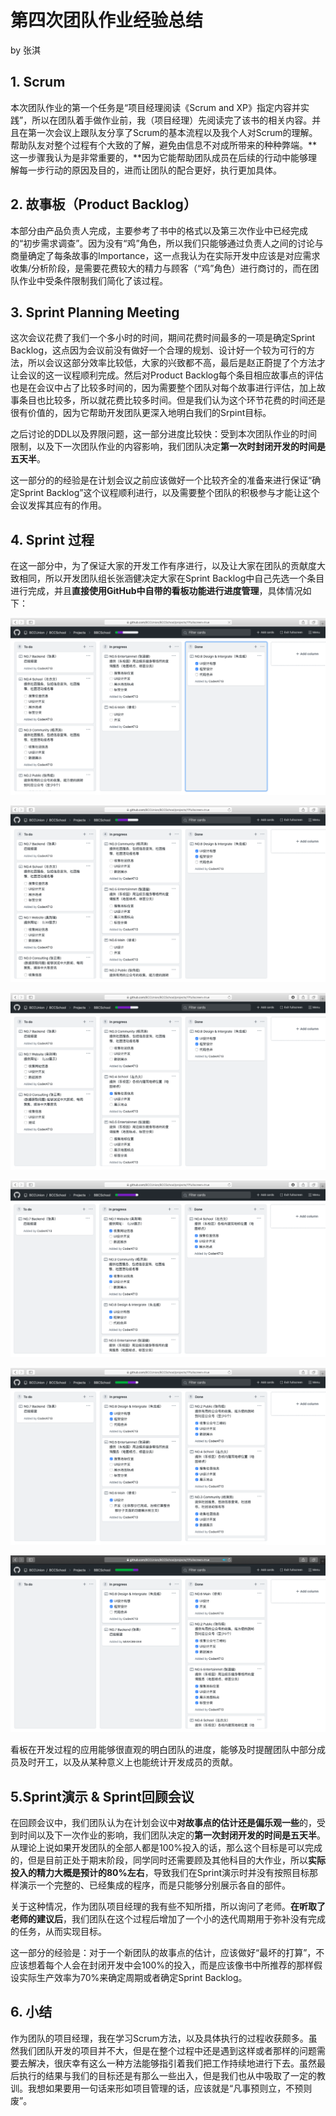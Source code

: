 # 第四次团队作业经验总结

by 张淇

## 1. Scrum

本次团队作业的第一个任务是“项目经理阅读《Scrum and XP》指定内容并实践”，所以在团队着手做作业前，我（项目经理）先阅读完了该书的相关内容。并且在第一次会议上跟队友分享了Scrum的基本流程以及我个人对Scrum的理解。帮助队友对整个过程有个大致的了解，避免由信息不对成所带来的种种弊端。**这一步骤我认为是非常重要的，**因为它能帮助团队成员在后续的行动中能够理解每一步行动的原因及目的，进而让团队的配合更好，执行更加具体。



## 2. 故事板（Product Backlog）

本部分由产品负责人完成，主要参考了书中的格式以及第三次作业中已经完成的“初步需求调查”。因为没有“鸡”角色，所以我们只能够通过负责人之间的讨论与商量确定了每条故事的Importance，这一点我认为在实际开发中应该是对应需求收集/分析阶段，是需要花费较大的精力与顾客（“鸡”角色）进行商讨的，而在团队作业中受条件限制我们简化了该过程。



## 3. Sprint Planning Meeting 

这次会议花费了我们一个多小时的时间，期间花费时间最多的一项是确定Sprint Backlog，这点因为会议前没有做好一个合理的规划、设计好一个较为可行的方法，所以会议这部分效率比较低，大家的兴致都不高，最后是赵正蔚提了个方法才让会议的这一议程顺利完成。然后对Product Backlog每个条目相应故事点的评估也是在会议中占了比较多时间的，因为需要整个团队对每个故事进行评估，加上故事条目也比较多，所以就花费比较多时间。但是我们认为这个环节花费的时间还是很有价值的，因为它帮助开发团队更深入地明白我们的Srpint目标。

之后讨论的DDL以及界限问题，这一部分进度比较快：受到本次团队作业的时间限制，以及下一次团队作业的内容影响，我们团队决定**第一次时封闭开发的时间是五天半**。

这一部分的的经验是在计划会议之前应该做好一个比较齐全的准备来进行保证“确定Sprint Backlog”这个议程顺利进行，以及需要整个团队的积极参与才能让这个会议发挥其应有的作用。



## 4. Sprint 过程

在这一部分中，为了保证大家的开发工作有序进行，以及让大家在团队的贡献度大致相同，所以开发团队组长张涵健决定大家在Sprint Backlog中自己先选一个条目进行完成，并且**直接使用GitHub中自带的看板功能进行进度管理**，具体情况如下：

![](../images/kanban1.png)

![](../images/kanban2.png)

![](../images/kanban3.png)

![](../images/kanban4.png)

![](../images/kanban5.png)

![](../images/kanban6.png)

看板在开发过程的应用能够很直观的明白团队的进度，能够及时提醒团队中部分成员及时开工，以及从某种意义上也能统计开发成员的贡献。



## 5.Sprint演示 & Sprint回顾会议

在回顾会议中，我们团队认为在计划会议中**对故事点的估计还是偏乐观一些**的，受到时间以及下一次作业的影响，我们团队决定的**第一次封闭开发的时间是五天半**。从理论上说如果开发团队的全部人都是100%投入的话，那么这个目标是可以完成的，但是目前正处于期末阶段，同学同时还需要顾及其他科目的大作业，所以**实际投入的精力大概是预计的80%左右**，导致我们在Sprint演示时并没有按照目标那样演示一个完整的、已经集成的程序，而是只能够分别展示各自的部件。

关于这种情况，作为团队项目经理的我有些不知所措，所以询问了老师。**在听取了老师的建议后**，我们团队在这个过程后增加了一个小的迭代周期用于弥补没有完成的任务，从而实现目标。

这一部分的经验是：对于一个新团队的故事点的估计，应该做好“最坏的打算”，不应该想着每个人会在封闭开发中会100%的投入，而是应该像书中所推荐的那样假设实际生产效率为70%来确定周期或者确定Sprint Backlog。



## 6. 小结

作为团队的项目经理，我在学习Scrum方法，以及具体执行的过程收获颇多。虽然我们团队开发的项目并不大，但是在整个过程中还是遇到这样或者那样的问题需要去解决，很庆幸有这么一种方法能够指引着我们把工作持续地进行下去。虽然最后执行的结果与我们的目标还是有那么一些出入，但是我们也从中吸取了一定的教训。我想如果要用一句话来形如项目管理的话，应该就是“凡事预则立，不预则废”。

